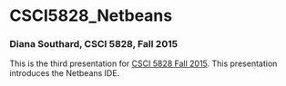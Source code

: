 # CSCI5828_Netbeans
### Diana Southard, CSCI 5828, Fall 2015

<p>This is the third presentation for <a href="http://www.cs.colorado.edu/%7Ekena/classes/5828/f15/assignments/presentations.html">CSCI 5828 Fall 2015</a>.
This presentation introduces the Netbeans IDE.</p>

